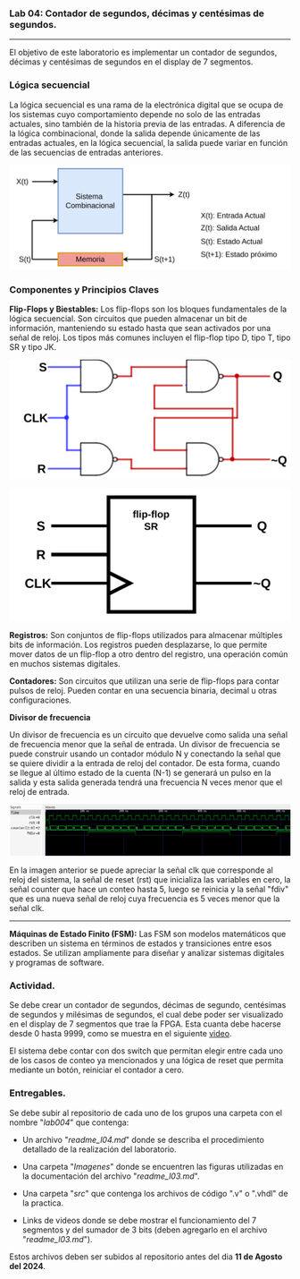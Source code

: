 ### Lab 04: Contador de segundos, décimas y centésimas de segundos.
---

El objetivo de este laboratorio es implementar un contador de segundos, décimas y centésimas de segundos en el display de 7 segmentos.

### Lógica secuencial

La lógica secuencial es una rama de la electrónica digital que se ocupa de los sistemas cuyo comportamiento depende no solo de las entradas actuales, sino también de la historia previa de las entradas. A diferencia de la lógica combinacional, donde la salida depende únicamente de las entradas actuales, en la lógica secuencial, la salida puede variar en función de las secuencias de entradas anteriores.


![alt text](Imagenes/Diagrama_LogSec.png)

### Componentes y Principios Claves

**Flip-Flops y Biestables:** Los flip-flops son los bloques fundamentales de la lógica secuencial. Son circuitos que pueden almacenar un bit de información, manteniendo su estado hasta que sean activados por una señal de reloj. Los tipos más comunes incluyen el flip-flop tipo D, tipo T, tipo SR y tipo JK.

![Divisor](/Laboratorios/Lab04/Imagenes/ff.png)

![Divisor](/Laboratorios/Lab04/Imagenes/esq_ff.png)

**Registros:** Son conjuntos de flip-flops utilizados para almacenar múltiples bits de información. Los registros pueden desplazarse, lo que permite mover datos de un flip-flop a otro dentro del registro, una operación común en muchos sistemas digitales.


**Contadores:** Son circuitos que utilizan una serie de flip-flops para contar pulsos de reloj. Pueden contar en una secuencia binaria, decimal u otras configuraciones.


**Divisor de frecuencia**

Un divisor de frecuencia es un circuito que devuelve como salida una señal de frecuencia menor que la señal de entrada. Un divisor de frecuencia se puede construir usando un contador módulo N y conectando la señal que se quiere dividir a la entrada de reloj del contador. De esta forma, cuando se llegue al último estado de la cuenta (N-1) se generará un pulso en la salida y esta  salida generada tendrá una frecuencia N veces menor que el reloj de entrada.

![Divisor](/Laboratorios/Lab04/Imagenes/fdivisor.png)

En la imagen anterior se puede apreciar la señal clk que corresponde al reloj del sistema, la señal de reset (rst) que inicializa las variables en cero, la señal counter que hace un conteo hasta 5, luego se reinicia y la señal "fdiv" que  es una nueva señal de reloj cuya frecuencia es 5 veces menor que la señal clk.


----------------

**Máquinas de Estado Finito (FSM):** Las FSM son modelos matemáticos que describen un sistema en términos de estados y transiciones entre esos estados. Se utilizan ampliamente para diseñar y analizar sistemas digitales y programas de software.


### Actividad. 

Se debe crear un contador de segundos, décimas de segundo, centésimas de segundos y milésimas de segundos, el cual debe poder ser visualizado en el display de 7 segmentos que trae la FPGA. Esta cuanta debe hacerse desde 0 hasta 9999, como se muestra en el siguiente [video](https://youtu.be/N6tfK1eepyU).

El sistema debe contar con dos switch que permitan elegir entre cada uno de los casos de conteo ya mencionados y una lógica de reset que permita mediante un botón, reiniciar el contador a cero.

### Entregables.

Se debe subir al repositorio de cada uno de los grupos una carpeta con el nombre "*lab004*" que contenga:

* Un archivo "*readme_l04.md*" donde se describa el procedimiento detallado de la realización del laboratorio.
* Una carpeta "*Imagenes*" donde se encuentren las figuras utilizadas en la documentación del archivo "*readme_l03.md*".
* Una carpeta "*src*" que contenga los archivos de código ".v" o ".vhdl" de la practica. 
 
* Links de videos donde se debe mostrar el funcionamiento del 7 segmentos y del sumador de 3 bits (deben agregarlo en el archivo "*readme_l03.md*").

Estos archivos deben ser subidos al repositorio antes del dia <strong>11 de Agosto del 2024</strong>.